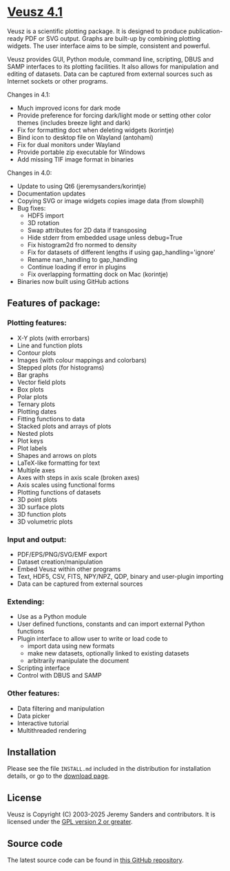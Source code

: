 # [Veusz 4.1](https://veusz.github.io/)

Veusz is a scientific plotting package.  It is designed to produce
publication-ready PDF or SVG output. Graphs are built-up by combining
plotting widgets. The user interface aims to be simple, consistent and
powerful.

Veusz provides GUI, Python module, command line, scripting, DBUS and
SAMP interfaces to its plotting facilities. It also allows for
manipulation and editing of datasets. Data can be captured from
external sources such as Internet sockets or other programs.

Changes in 4.1:
  * Much improved icons for dark mode
  * Provide preference for forcing dark/light mode or setting other
    color themes (includes breeze light and dark)
  * Fix for formatting doct when deleting widgets (korintje)
  * Bind icon to desktop file on Wayland (antohami)
  * Fix for dual monitors under Wayland
  * Provide portable zip executable for Windows
  * Add missing TIF image format in binaries

Changes in 4.0:
  * Update to using Qt6 (jeremysanders/korintje)
  * Documentation updates
  * Copying SVG or image widgets copies image data (from slowphil)
  * Bug fixes:
     * HDF5 import
     * 3D rotation
     * Swap attributes for 2D data if transposing
     * Hide stderr from embedded usage unless debug=True
     * Fix histogram2d fro normed to density
     * Fix for datasets of different lengths if using gap_handling='ignore'
     * Rename nan\_handling to gap\_handling
     * Continue loading if error in plugins
     * Fix overlapping formatting dock on Mac (korintje)
  * Binaries now built using GitHub actions

## Features of package:

### Plotting features:
  * X-Y plots (with errorbars)
  * Line and function plots
  * Contour plots
  * Images (with colour mappings and colorbars)
  * Stepped plots (for histograms)
  * Bar graphs
  * Vector field plots
  * Box plots
  * Polar plots
  * Ternary plots
  * Plotting dates
  * Fitting functions to data
  * Stacked plots and arrays of plots
  * Nested plots
  * Plot keys
  * Plot labels
  * Shapes and arrows on plots
  * LaTeX-like formatting for text
  * Multiple axes
  * Axes with steps in axis scale (broken axes)
  * Axis scales using functional forms
  * Plotting functions of datasets
  * 3D point plots
  * 3D surface plots
  * 3D function plots
  * 3D volumetric plots

### Input and output:
  * PDF/EPS/PNG/SVG/EMF export
  * Dataset creation/manipulation
  * Embed Veusz within other programs
  * Text, HDF5, CSV, FITS, NPY/NPZ, QDP, binary and user-plugin importing
  * Data can be captured from external sources

### Extending:
  * Use as a Python module
  * User defined functions, constants and can import external Python functions
  * Plugin interface to allow user to write or load code to
    - import data using new formats
    - make new datasets, optionally linked to existing datasets
    - arbitrarily manipulate the document
  * Scripting interface
  * Control with DBUS and SAMP

### Other features:
  * Data filtering and manipulation
  * Data picker
  * Interactive tutorial
  * Multithreaded rendering

## Installation
Please see the file `INSTALL.md` included in the distribution for installation details, or go to the [download page](https://veusz.github.io/download/).

## License
Veusz is Copyright (C) 2003-2025 Jeremy Sanders
 and contributors. It is licensed under the [GPL version 2 or greater](https://www.gnu.org/licenses/old-licenses/gpl-2.0.en.html).

## Source code
The latest source code can be found in [this GitHub repository](https://github.com/veusz/veusz).
